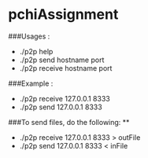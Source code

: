 # pchiAssignment
###Usages :
- ./p2p help
- ./p2p send hostname port
- ./p2p receive hostname port

###Example : 
- ./p2p receive 127.0.0.1 8333
- ./p2p send 127.0.0.1 8333

###To send files, do the following: **
- ./p2p receive 127.0.0.1 8333 > outFile
- ./p2p send 127.0.0.1 8333 < inFile
